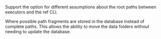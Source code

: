 Support the option for different assumptions about the root paths between executors and the ref CLI.

Where possible path fragments are stored in the database instead of complete paths.
This allows the ability to move the data folders without needing to update the database.
